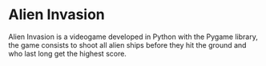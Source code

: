 # Alien Invasion
Alien Invasion is a videogame developed in Python 
with the Pygame library, the game consists to shoot all alien ships 
before they hit the ground and who last long get the highest score. 
